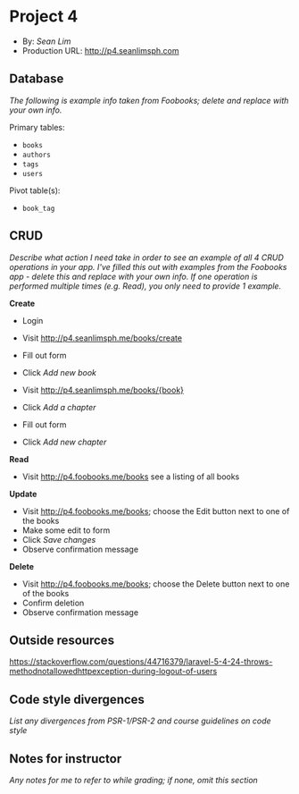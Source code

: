 # Project 4
+ By: *Sean Lim*
+ Production URL: <http://p4.seanlimsph.com>

## Database
*The following is example info taken from Foobooks; delete and replace with your own info.*

Primary tables:
  + `books`
  + `authors`
  + `tags`
  + `users`
  
Pivot table(s):
  + `book_tag`


## CRUD
*Describe what action I need take in order to see an example of all 4 CRUD operations in your app. I've filled this out with examples from the Foobooks app - delete this and replace with your own info. If one operation is performed multiple times (e.g. Read), you only need to provide 1 example.*

__Create__
  + Login
  + Visit <http://p4.seanlimsph.me/books/create>
  + Fill out form
  + Click *Add new book*

  + Visit <http://p4.seanlimsph.me/books/{book}>
  + Click *Add a chapter*
  + Fill out form
  + Click *Add new chapter*
  
__Read__
  + Visit <http://p4.foobooks.me/books> see a listing of all books
  
__Update__
  + Visit <http://p4.foobooks.me/books>; choose the Edit button next to one of the books
  + Make some edit to form
  + Click *Save changes*
  + Observe confirmation message
  
__Delete__
  + Visit <http://p4.foobooks.me/books>; choose the Delete button next to one of the books
  + Confirm deletion
  + Observe confirmation message

## Outside resources
<https://stackoverflow.com/questions/44716379/laravel-5-4-24-throws-methodnotallowedhttpexception-during-logout-of-users>

## Code style divergences
*List any divergences from PSR-1/PSR-2 and course guidelines on code style*

## Notes for instructor
*Any notes for me to refer to while grading; if none, omit this section*
